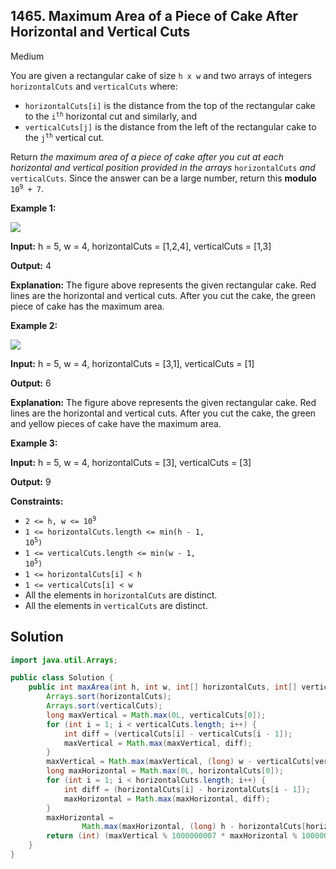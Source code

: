 ## 1465\. Maximum Area of a Piece of Cake After Horizontal and Vertical Cuts

Medium

You are given a rectangular cake of size `h x w` and two arrays of integers `horizontalCuts` and `verticalCuts` where:

*   `horizontalCuts[i]` is the distance from the top of the rectangular cake to the <code>i<sup>th</sup></code> horizontal cut and similarly, and
*   `verticalCuts[j]` is the distance from the left of the rectangular cake to the <code>j<sup>th</sup></code> vertical cut.

Return _the maximum area of a piece of cake after you cut at each horizontal and vertical position provided in the arrays_ `horizontalCuts` _and_ `verticalCuts`. Since the answer can be a large number, return this **modulo** <code>10<sup>9</sup> + 7</code>.

**Example 1:**

![](https://assets.leetcode.com/uploads/2020/05/14/leetcode_max_area_2.png)

**Input:** h = 5, w = 4, horizontalCuts = [1,2,4], verticalCuts = [1,3]

**Output:** 4

**Explanation:** The figure above represents the given rectangular cake. Red lines are the horizontal and vertical cuts. After you cut the cake, the green piece of cake has the maximum area.

**Example 2:**

![](https://assets.leetcode.com/uploads/2020/05/14/leetcode_max_area_3.png)

**Input:** h = 5, w = 4, horizontalCuts = [3,1], verticalCuts = [1]

**Output:** 6

**Explanation:** The figure above represents the given rectangular cake. Red lines are the horizontal and vertical cuts. After you cut the cake, the green and yellow pieces of cake have the maximum area.

**Example 3:**

**Input:** h = 5, w = 4, horizontalCuts = [3], verticalCuts = [3]

**Output:** 9

**Constraints:**

*   <code>2 <= h, w <= 10<sup>9</sup></code>
*   <code>1 <= horizontalCuts.length <= min(h - 1, 10<sup>5</sup>)</code>
*   <code>1 <= verticalCuts.length <= min(w - 1, 10<sup>5</sup>)</code>
*   `1 <= horizontalCuts[i] < h`
*   `1 <= verticalCuts[i] < w`
*   All the elements in `horizontalCuts` are distinct.
*   All the elements in `verticalCuts` are distinct.

## Solution

```java
import java.util.Arrays;

public class Solution {
    public int maxArea(int h, int w, int[] horizontalCuts, int[] verticalCuts) {
        Arrays.sort(horizontalCuts);
        Arrays.sort(verticalCuts);
        long maxVertical = Math.max(0L, verticalCuts[0]);
        for (int i = 1; i < verticalCuts.length; i++) {
            int diff = (verticalCuts[i] - verticalCuts[i - 1]);
            maxVertical = Math.max(maxVertical, diff);
        }
        maxVertical = Math.max(maxVertical, (long) w - verticalCuts[verticalCuts.length - 1]);
        long maxHorizontal = Math.max(0L, horizontalCuts[0]);
        for (int i = 1; i < horizontalCuts.length; i++) {
            int diff = (horizontalCuts[i] - horizontalCuts[i - 1]);
            maxHorizontal = Math.max(maxHorizontal, diff);
        }
        maxHorizontal =
                Math.max(maxHorizontal, (long) h - horizontalCuts[horizontalCuts.length - 1]);
        return (int) (maxVertical % 1000000007 * maxHorizontal % 1000000007) % 1000000007;
    }
}
```